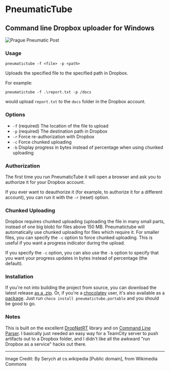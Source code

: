 # PneumaticTube

## Command line Dropbox uploader for Windows

![Prague Pneumatic Post](http://upload.wikimedia.org/wikipedia/commons/thumb/f/fa/Hlavn%C3%AD-panel.jpg/320px-Hlavn%C3%AD-panel.jpg)

### Usage

`pneumatictube -f <file> -p <path>`

Uploads the specified file to the specified path in Dropbox.

For example:

`pneumatictube -f .\report.txt -p /docs` 

would upload `report.txt` to the `docs` folder in the Dropbox account.

### Options

* `-f` <file> (required) The location of the file to upload
* `-p` <path> (required) The destination path in Dropbox
* `-r` <reset> Force re-authorization with Dropbox
* `-c` <chunked> Force chunked uploading
* `-b` <bytes> Display progress in bytes instead of percentage when using chunked uploading


### Authorization

The first time you run PneumaticTube it will open a browser and ask you to authorize it for your Dropbox account.

If you ever want to deauthorize it (for example, to authorize it for a different account), you can run it with the `-r` (reset) option. 

### Chunked Uploading

Dropbox requires chunked uploading (uploading the file in many small parts, instead of one big blob) for files above 150 MB. Pneumatictube will automatically use chunked uploading for files which require it. For smaller files, you can specify the `-c` option to force chunked uploading. This is useful if you want a progress indicator during the upload. 

If you specify the `-c` option, you can also use the `-b` option to specify that you want your progress updates in bytes instead of percentage (the default).

### Installation

If you're not into building the project from source, you can download the latest release [as a .zip](https://github.com/hartez/PneumaticTube/releases/download/1.0.2/PneumaticTube.zip). Or, if you're a [chocolatey](https://chocolatey.org/) user, it's also available as a [package](https://chocolatey.org/packages/pneumatictube.portable). Just run `choco install pneumatictube.portable` and you should be good to go.

### Notes

This is built on the excellent [DropNetRT](http://dropnet.github.io/dropnetrt.html) library and on [Command Line Parser](https://github.com/gsscoder/commandline). I basically just needed an easy way for a TeamCity server to push artifacts out to a Dropbox folder, and I didn't like all the awkward "run Dropbox as a service" hacks out there. 

-----

Image Credit:
By Serych at cs.wikipedia [Public domain], from Wikimedia Commons</a>
